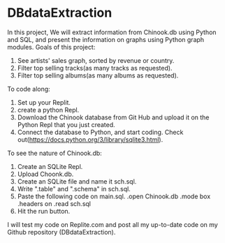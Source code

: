# DBdataExtraction
In this project, We will extract information from Chinook.db using Python and SQL, and present the information on graphs using Python graph modules. 
Goals of this project:
1) See artists' sales graph, sorted by revenue or country.
2) Filter top selling tracks(as many tracks as requested).
3) Filter top selling albums(as many albums as requested).

To code along:
  1) Set up your Replit.
  2) create a python Repl.
  3) Download the Chinook database from Git Hub and upload it on the Python Repl that you just created.
  4) Connect the database to Python, and start coding. Check out(https://docs.python.org/3/library/sqlite3.html).
     
To see the nature of Chinook.db:
  1) Create an SQLite Repl.
  2) Upload Choonk.db.
  3) Create an SQLite file and name it sch.sql.
  4) Write ".table" and ".schema" in sch.sql.
  5) Paste the following code on main.sql.
     .open Chinook.db
     .mode box
     .headers on 
     .read sch.sql
  6) Hit the run button. 
  

I will test my code on Replite.com and post all my up-to-date code on my Github repository (DBdataExtraction).
